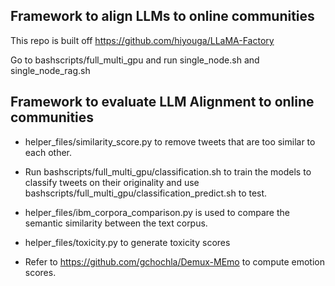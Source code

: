 ## Framework to align LLMs to online communities

This repo is built off https://github.com/hiyouga/LLaMA-Factory 

Go to bashscripts/full_multi_gpu and run single_node.sh and single_node_rag.sh

## Framework to evaluate LLM Alignment to online communities
- helper_files/similarity_score.py to remove tweets that are too similar to each other.

- Run bashscripts/full_multi_gpu/classification.sh to train the models to classify tweets on their originality and use bashscripts/full_multi_gpu/classification_predict.sh to test.

- helper_files/ibm_corpora_comparison.py is used to compare the semantic similarity between the text corpus.

- helper_files/toxicity.py to generate toxicity scores

- Refer to https://github.com/gchochla/Demux-MEmo to compute emotion scores. 
